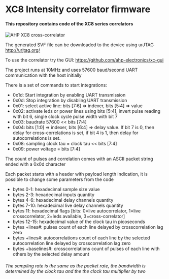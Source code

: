 # XC8 Intensity correlator firmware

#### This repository contains code of the XC8 series correlators

![AHP XC8 cross-correlator](https://raw.githubusercontent.com/ahp-electronics/pictures/master/XC8_small.png "XC8")

The generated SVF file can be downloaded to the device using urJTAG http://urjtag.org/

To use the correlator try the GUI: https://github.com/ahp-electronics/xc-gui

The project runs at 10MHz and uses 57600 baud/second UART communication with the host initially

There is a set of commands to start integrations:

+ 0x1d: Start integration by enabling UART transmission
+ 0x0d: Stop integration by disabling UART transmission
+ 0x01: select active line: bits [7:6] => indexer, bits [5:4] => value
+ 0x02: activate leds or power lines using bits [5:4], invert pulse reading with bit 6, single clock cycle pulse width with bit 7
+ 0x03: baudrate 57600 << bits [7:4]
+ 0x04: bits [1:0] => indexer, bits [6:4] => delay value. If bit 7 is 0, then delay for cross-correlations is set, if bit 4 is 1, then delay for autocorrelations is set.
+ 0x08: sampling clock tau = clock tau << bits [7:4]
+ 0x09: power voltage = bits [7:4]

The count of pulses and correlation comes with an ASCII packet string ended with a 0x0d character

Each packet starts with a header with payload length indication, it is possible to change some parameters from the code

+ bytes 0-1: hexadecimal sample size value
+ bytes 2-3: hexadecimal inputs quantity
+ bytes 4-6: hexadecimal delay channels quantity
+ bytes 7-10: hexadecimal live delay channels quantity
+ bytes 11: hexadecimal flags [bits: 0=live autocorrelator, 1=live crosscorrelator, 2=leds available, 3=cross-correlator]
+ bytes 12-15: hexadecimal value of the clock tau in picoseconds
+ bytes +lines#: pulses count of each line delayed by crosscorrelation lag zero
+ bytes +lines#: autocorrelations count of each line by the selected autocorrelation line delayed by crosscorrelation lag zero
+ bytes +baselines#: crosscorrelations count of pulses of each line with others by the selected delay amount

###### The sampling rate is the same as the packet rate, the bandwidth is determined by the clock tau and the the clock tau multiplier by two
